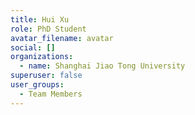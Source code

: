 ```yaml
---
title: Hui Xu
role: PhD Student
avatar_filename: avatar
social: []
organizations:
  - name: Shanghai Jiao Tong University
superuser: false
user_groups:
  - Team Members
---
```

